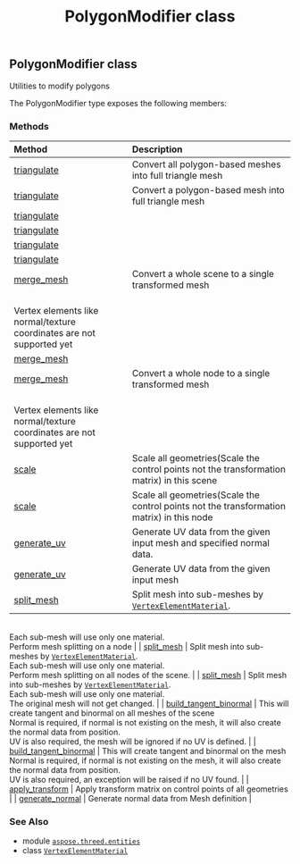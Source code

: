 ﻿---
title: PolygonModifier class
second_title: Aspose.3D for Python via .NET API References
description: 
type: docs
weight: 270
url: /aspose.threed.entities/polygonmodifier/
is_root: false
---

## PolygonModifier class

Utilities to modify polygons



The PolygonModifier type exposes the following members:

### Methods
| Method | Description |
| :- | :- |
| [triangulate](/3d/python-net/aspose.threed.entities/polygonmodifier/triangulate/#aspose.threed.Scene) | Convert all polygon-based meshes into full triangle mesh |
| [triangulate](/3d/python-net/aspose.threed.entities/polygonmodifier/triangulate/#aspose.threed.entities.Mesh) | Convert a polygon-based mesh into full triangle mesh |
| [triangulate](/3d/python-net/aspose.threed.entities/polygonmodifier/triangulate/#list-list-bool-any) |  |
| [triangulate](/3d/python-net/aspose.threed.entities/polygonmodifier/triangulate/#list-list) |  |
| [triangulate](/3d/python-net/aspose.threed.entities/polygonmodifier/triangulate/#list-list) |  |
| [triangulate](/3d/python-net/aspose.threed.entities/polygonmodifier/triangulate/#list) |  |
| [merge_mesh](/3d/python-net/aspose.threed.entities/polygonmodifier/merge_mesh/#aspose.threed.Scene) | Convert a whole scene to a single transformed mesh<br/>Vertex elements like normal/texture coordinates are not supported yet |
| [merge_mesh](/3d/python-net/aspose.threed.entities/polygonmodifier/merge_mesh/#list) |  |
| [merge_mesh](/3d/python-net/aspose.threed.entities/polygonmodifier/merge_mesh/#aspose.threed.Node) | Convert a whole node to a single transformed mesh<br/>Vertex elements like normal/texture coordinates are not supported yet |
| [scale](/3d/python-net/aspose.threed.entities/polygonmodifier/scale/#aspose.threed.Scene-aspose.threed.utilities.Vector3) | Scale all geometries(Scale the control points not the transformation matrix) in this scene |
| [scale](/3d/python-net/aspose.threed.entities/polygonmodifier/scale/#aspose.threed.Node-aspose.threed.utilities.Vector3) | Scale all geometries(Scale the control points not the transformation matrix) in this node |
| [generate_uv](/3d/python-net/aspose.threed.entities/polygonmodifier/generate_uv/#aspose.threed.entities.Mesh-aspose.threed.entities.VertexElementNormal) | Generate UV data from the given input mesh and specified normal data. |
| [generate_uv](/3d/python-net/aspose.threed.entities/polygonmodifier/generate_uv/#aspose.threed.entities.Mesh) | Generate UV data from the given input mesh |
| [split_mesh](/3d/python-net/aspose.threed.entities/polygonmodifier/split_mesh/#aspose.threed.Node-aspose.threed.entities.SplitMeshPolicy-bool-bool) | Split mesh into sub-meshes by [`VertexElementMaterial`](/3d/python-net/aspose.threed.entities/vertexelementmaterial).<br/>Each sub-mesh will use only one material.<br/>Perform mesh splitting on a node |
| [split_mesh](/3d/python-net/aspose.threed.entities/polygonmodifier/split_mesh/#aspose.threed.Scene-aspose.threed.entities.SplitMeshPolicy-bool) | Split mesh into sub-meshes by [`VertexElementMaterial`](/3d/python-net/aspose.threed.entities/vertexelementmaterial).<br/>Each sub-mesh will use only one material.<br/>Perform mesh splitting on all nodes of the scene. |
| [split_mesh](/3d/python-net/aspose.threed.entities/polygonmodifier/split_mesh/#aspose.threed.entities.Mesh-aspose.threed.entities.SplitMeshPolicy) | Split mesh into sub-meshes by [`VertexElementMaterial`](/3d/python-net/aspose.threed.entities/vertexelementmaterial).<br/>Each sub-mesh will use only one material.<br/>The original mesh will not get changed. |
| [build_tangent_binormal](/3d/python-net/aspose.threed.entities/polygonmodifier/build_tangent_binormal/#aspose.threed.Scene) | This will create tangent and binormal on all meshes of the scene<br/>Normal is required, if normal is not existing on the mesh, it will also create the normal data from position.<br/>UV is also required, the mesh will be ignored if no UV is defined. |
| [build_tangent_binormal](/3d/python-net/aspose.threed.entities/polygonmodifier/build_tangent_binormal/#aspose.threed.entities.Mesh) | This will create tangent and binormal on the mesh<br/>Normal is required, if normal is not existing on the mesh, it will also create the normal data from position.<br/>UV is also required, an exception will be raised if no UV found. |
| [apply_transform](/3d/python-net/aspose.threed.entities/polygonmodifier/apply_transform/#aspose.threed.Node-aspose.threed.utilities.Matrix4) | Apply transform matrix on control points of all geometries |
| [generate_normal](/3d/python-net/aspose.threed.entities/polygonmodifier/generate_normal/#aspose.threed.entities.Mesh) | Generate normal data from Mesh definition |



### See Also
* module [`aspose.threed.entities`](..)
* class [`VertexElementMaterial`](/3d/python-net/aspose.threed.entities/vertexelementmaterial)
